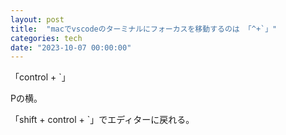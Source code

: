 ```yaml
---
layout: post
title:  "macでvscodeのターミナルにフォーカスを移動するのは 「^+`」"
categories: tech
date: "2023-10-07 00:00:00"
---
```


「control + `」

Pの横。

「shift + control + `」でエディターに戻れる。
